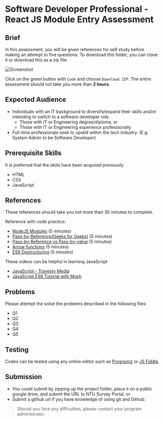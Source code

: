 # Software Developer Professional - React JS Module Entry Assessment

## Brief

In this assessment, you will be given references for self study before making an attempt to five questions. To download this folder, you can clone it or download this as a zip file. 

![Screenshot](/assets/screenshot-code.png)

Click on the green button with `Code` and choose `Download ZIP`. The entire assessment should not take you more than **2 hours**.

## Expected Audience

- Individuals with an IT background to diversify/expand their skills and/or intending to switch to a software developer role.
    - Those with IT or Engineering degree/diploma, or
    - Those with IT or Engineering experience professionally
- Full-time professionals seek to upskill within the tech industry. (E.g. System Admin to be Software Developer)

## Prerequisite Skills

It is preferred that the skills have been acquired previously
- HTML
- CSS
- JavaScript

## References

These references should take you not more than 30 minutes to complete.

Reference with code practice:
- [NodeJS Modules](https://www.w3schools.com/nodejs/nodejs_modules.asp) (5 minutes)
- [Pass-by-Reference(Geeks for Geeks)](https://www.geeksforgeeks.org/pass-by-value-and-pass-by-reference-in-javascript/) (5 minutes)
- [Pass-by-Reference vs Pass-by-value](https://medium.com/front-end-weekly/understanding-pass-by-value-and-pass-by-reference-in-javascript-8e2a0806b175) (5 minutes)
- [Arrow functions](https://www.w3schools.com/react/react_es6_arrow.asp) (5 minutes)
- [ES6 Destructuring](https://www.w3schools.com/react/react_es6_destructuring.asp) (5 minutes)

These videos can be helpful in learning JavaScript

- [JavaScript - Travesty Media](https://www.youtube.com/watch?v=hdI2bqOjy3c)
- [JavaScript ES6 Tutorial with Mosh](https://www.youtube.com/watch?v=NCwa_xi0Uuc)


## Problems

Please attempt the solve the problems described in the following files:
- Q1
- Q2
- Q3
- Q4
- Q5

## Testing

Codes can be tested using any online editor such as [Programiz](https://www.programiz.com/javascript/online-compiler/) or [JS Fiddle](https://jsfiddle.net/).

## Submission

- You could submit by zipping up the project folder, place it on a public google drive, and submit the URL to NTU Survey Portal, or
- Submit a github url if you have knowledge of using git and Github.

> Should you face any difficulties, please contact your program administrator.

